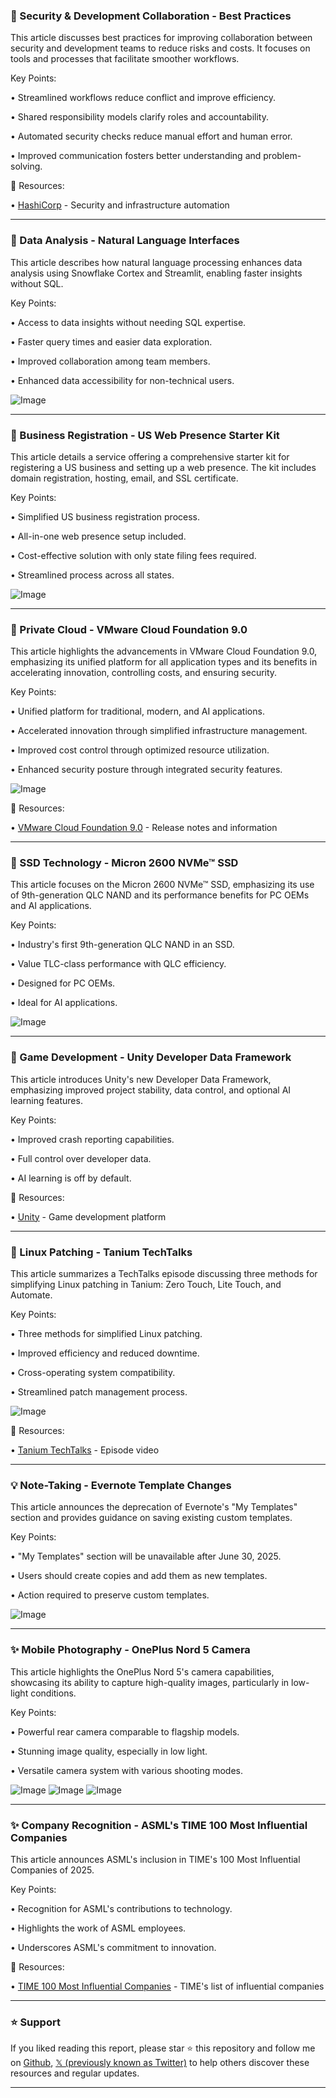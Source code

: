 ### 🤖 Security & Development Collaboration - Best Practices

This article discusses best practices for improving collaboration between security and development teams to reduce risks and costs.  It focuses on tools and processes that facilitate smoother workflows.


Key Points:

• Streamlined workflows reduce conflict and improve efficiency.


• Shared responsibility models clarify roles and accountability.


• Automated security checks reduce manual effort and human error.


• Improved communication fosters better understanding and problem-solving.



🔗 Resources:

• [HashiCorp](https://x.com/HashiCorp) - Security and infrastructure automation


---
### 🚀 Data Analysis - Natural Language Interfaces

This article describes how natural language processing enhances data analysis using Snowflake Cortex and Streamlit, enabling faster insights without SQL.


Key Points:

• Access to data insights without needing SQL expertise.


• Faster query times and easier data exploration.


• Improved collaboration among team members.


• Enhanced data accessibility for non-technical users.


![Image](https://pbs.twimg.com/media/Gueo2W_XkAA1mvY?format=jpg&name=small)


---
### 🚀 Business Registration - US Web Presence Starter Kit

This article details a service offering a comprehensive starter kit for registering a US business and setting up a web presence.  The kit includes domain registration, hosting, email, and SSL certificate.


Key Points:

• Simplified US business registration process.


• All-in-one web presence setup included.


• Cost-effective solution with only state filing fees required.


• Streamlined process across all states.


![Image](https://pbs.twimg.com/media/Guen_8lW8AArDWu?format=jpg&name=small)


---
### 🤖 Private Cloud - VMware Cloud Foundation 9.0

This article highlights the advancements in VMware Cloud Foundation 9.0, emphasizing its unified platform for all application types and its benefits in accelerating innovation, controlling costs, and ensuring security.


Key Points:

• Unified platform for traditional, modern, and AI applications.


• Accelerated innovation through simplified infrastructure management.


• Improved cost control through optimized resource utilization.


• Enhanced security posture through integrated security features.


![Image](https://pbs.twimg.com/media/GuemODfW8AA5boa.jpg)

🔗 Resources:

• [VMware Cloud Foundation 9.0](https://news.broadcom.com/releases/vmware-cloud-foundation-9-0…) - Release notes and information


---
### 🤖 SSD Technology - Micron 2600 NVMe™ SSD

This article focuses on the Micron 2600 NVMe™ SSD, emphasizing its use of 9th-generation QLC NAND and its performance benefits for PC OEMs and AI applications.


Key Points:

• Industry's first 9th-generation QLC NAND in an SSD.


• Value TLC-class performance with QLC efficiency.


• Designed for PC OEMs.


• Ideal for AI applications.



![Image](https://pbs.twimg.com/ext_tw_video_thumb/1938649585494441984/pu/img/sg1U8B8Mujd6N55b.jpg)


---
### 🤖 Game Development - Unity Developer Data Framework

This article introduces Unity's new Developer Data Framework, emphasizing improved project stability, data control, and optional AI learning features.


Key Points:

• Improved crash reporting capabilities.


• Full control over developer data.


• AI learning is off by default.



🔗 Resources:

• [Unity](https://x.com/unitygames) - Game development platform


---
### 🤖 Linux Patching - Tanium TechTalks

This article summarizes a TechTalks episode discussing three methods for simplifying Linux patching in Tanium: Zero Touch, Lite Touch, and Automate.


Key Points:

• Three methods for simplified Linux patching.


• Improved efficiency and reduced downtime.


• Cross-operating system compatibility.


• Streamlined patch management process.


![Image](https://pbs.twimg.com/ext_tw_video_thumb/1938647023038742528/pu/img/RlSib3PpWzHgV5F4.jpg)

🔗 Resources:

• [Tanium TechTalks](https://bit.ly/43VZ1qt) - Episode video


---
### 💡 Note-Taking - Evernote Template Changes

This article announces the deprecation of Evernote's "My Templates" section and provides guidance on saving existing custom templates.


Key Points:

• "My Templates" section will be unavailable after June 30, 2025.


• Users should create copies and add them as new templates.


• Action required to preserve custom templates.



![Image](https://pbs.twimg.com/media/GudHsbOWEAAZElX?format=jpg&name=small)


---
### ✨ Mobile Photography - OnePlus Nord 5 Camera

This article highlights the OnePlus Nord 5's camera capabilities, showcasing its ability to capture high-quality images, particularly in low-light conditions.


Key Points:

• Powerful rear camera comparable to flagship models.


• Stunning image quality, especially in low light.


• Versatile camera system with various shooting modes.



![Image](https://pbs.twimg.com/media/Gubht8dbEAcrjKx?format=jpg&name=small)
![Image](https://pbs.twimg.com/media/Gubht-ZaAAA5Xgh?format=jpg&name=small)
![Image](https://pbs.twimg.com/media/Gubht_daQAASNG4?format=jpg&name=small)


---
### ✨ Company Recognition - ASML's TIME 100 Most Influential Companies

This article announces ASML's inclusion in TIME's 100 Most Influential Companies of 2025.


Key Points:

• Recognition for ASML's contributions to technology.


• Highlights the work of ASML employees.


• Underscores ASML's commitment to innovation.



🔗 Resources:

• [TIME 100 Most Influential Companies](https://t.co/sLFyIOzb1e) - TIME's list of influential companies


---

### ⭐️ Support

If you liked reading this report, please star ⭐️ this repository and follow me on [Github](https://github.com/Drix10), [𝕏 (previously known as Twitter)](https://x.com/DRIX_10_) to help others discover these resources and regular updates.

---